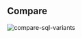 ## Compare
![compare-sql-variants](https://user-images.githubusercontent.com/28220296/209882908-27c52a78-e56f-40ff-9cc0-4bc8a505d702.png)
